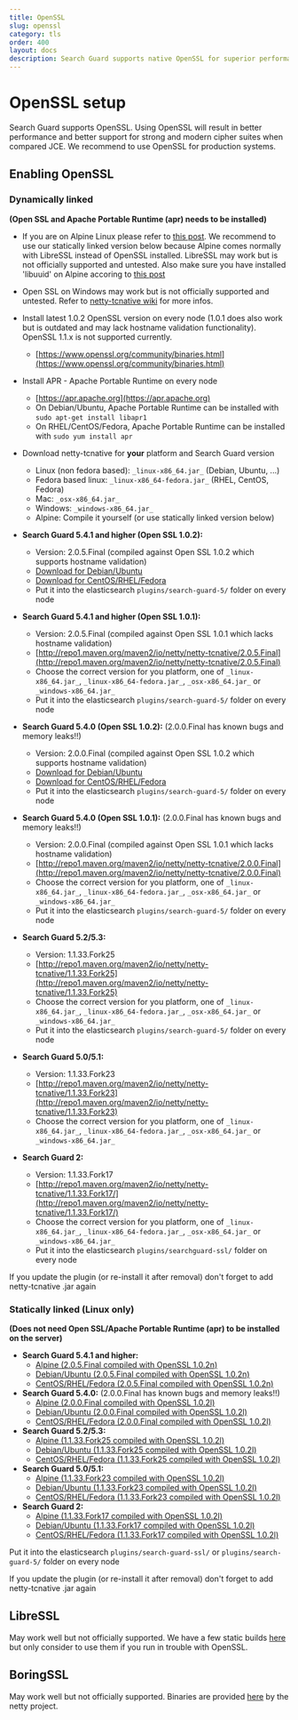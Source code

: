 ```yaml
---
title: OpenSSL
slug: openssl
category: tls
order: 400
layout: docs
description: Search Guard supports native OpenSSL for superior performance and most modern cipher suites for production systems.
---
```

<!---
Copyright 2017 floragunn GmbH
-->

# OpenSSL setup

Search Guard supports OpenSSL. Using OpenSSL will result in better performance and better support for strong and modern cipher suites when compared JCE. We recommend to use OpenSSL for production systems.

## Enabling OpenSSL

### Dynamically linked

**(Open SSL and Apache Portable Runtime (apr) needs to be installed)**

* If you are on Alpine Linux please refer to [this post](https://groups.google.com/forum/?utm_medium=email&utm_source=footer#!msg/search-guard/dLr4SYeDMOE/915APogFBQAJ). We recommend to use our statically linked version below because Alpine comes normally with LibreSSL instead of OpenSSL installed. LibreSSL may work but is not officially supported and untested. Also make sure you have installed 'libuuid' on Alpine accoring to [this post](https://groups.google.com/forum/#!msg/search-guard/dLr4SYeDMOE/Eai_oWmBBwAJ)

* Open SSL on Windows may work but is not officially supported and untested. Refer to [netty-tcnative wiki](http://netty.io/wiki/forked-tomcat-native.html) for more infos.

* Install latest 1.0.2 OpenSSL version on every node (1.0.1 does also work but is outdated and may lack hostname validation functionality). OpenSSL 1.1.x is not supported currently.
  * [https://www.openssl.org/community/binaries.html](https://www.openssl.org/community/binaries.html)
* Install APR - Apache Portable Runtime on every node
  * [https://apr.apache.org](https://apr.apache.org)
  * On Debian/Ubuntu, Apache Portable Runtime can be installed with `sudo apt-get install libapr1`
  * On RHEL/CentOS/Fedora, Apache Portable Runtime can be installed with `sudo yum install apr`
* Download netty-tcnative for **your** platform and Search Guard version
  * Linux (non fedora based): `_linux-x86_64.jar_` (Debian, Ubuntu, ...)
  * Fedora based linux: `_linux-x86_64-fedora.jar_` (RHEL, CentOS, Fedora)
  * Mac: `_osx-x86_64.jar_`
  * Windows: `_windows-x86_64.jar_`
  * Alpine: Compile it yourself (or use statically linked version below)

* **Search Guard 5.4.1 and higher (Open SSL 1.0.2):**  
  * Version: 2.0.5.Final (compiled against Open SSL 1.0.2 which supports hostname validation)
  * [Download for Debian/Ubuntu](https://bintray.com/floragunncom/netty-tcnative/download_file?file_path=netty-tcnative-openssl-1.0.2-dynamic-2.0.5.Final-non-fedora-linux-x86_64.jar)
  * [Download for CentOS/RHEL/Fedora](https://bintray.com/floragunncom/netty-tcnative/download_file?file_path=netty-tcnative-openssl-1.0.2-dynamic-2.0.5.Final-fedora-linux-x86_64.jar)
  * Put it into the elasticsearch `plugins/search-guard-5/` folder on every node

* **Search Guard 5.4.1 and higher (Open SSL 1.0.1):**
  * Version: 2.0.5.Final (compiled against Open SSL 1.0.1 which lacks hostname validation)
  * [http://repo1.maven.org/maven2/io/netty/netty-tcnative/2.0.5.Final](http://repo1.maven.org/maven2/io/netty/netty-tcnative/2.0.5.Final)
  * Choose the correct version for you platform, one of `_linux-x86_64.jar_`, `_linux-x86_64-fedora.jar_`, `_osx-x86_64.jar_` or `_windows-x86_64.jar_`
  * Put it into the elasticsearch `plugins/search-guard-5/` folder on every node

* **Search Guard 5.4.0 (Open SSL 1.0.2):** (2.0.0.Final has known bugs and memory leaks!!)  
  * Version: 2.0.0.Final (compiled against Open SSL 1.0.2 which supports hostname validation)
  * [Download for Debian/Ubuntu](https://bintray.com/floragunncom/netty-tcnative/download_file?file_path=netty-tcnative-openssl-1.0.2-dynamic-2.0.0.Final-non-fedora-linux-x86_64.jar)
  * [Download for CentOS/RHEL/Fedora](https://bintray.com/floragunncom/netty-tcnative/download_file?file_path=netty-tcnative-openssl-1.0.2-dynamic-2.0.0.Final-fedora-linux-x86_64.jar)
  * Put it into the elasticsearch `plugins/search-guard-5/` folder on every node

* **Search Guard 5.4.0 (Open SSL 1.0.1):** (2.0.0.Final has known bugs and memory leaks!!)  
  * Version: 2.0.0.Final (compiled against Open SSL 1.0.1 which lacks hostname validation)
  * [http://repo1.maven.org/maven2/io/netty/netty-tcnative/2.0.0.Final](http://repo1.maven.org/maven2/io/netty/netty-tcnative/2.0.0.Final)
  * Choose the correct version for you platform, one of `_linux-x86_64.jar_`, `_linux-x86_64-fedora.jar_`, `_osx-x86_64.jar_` or `_windows-x86_64.jar_`
  * Put it into the elasticsearch `plugins/search-guard-5/` folder on every node
* **Search Guard 5.2/5.3:**
  * Version: 1.1.33.Fork25
  * [http://repo1.maven.org/maven2/io/netty/netty-tcnative/1.1.33.Fork25](http://repo1.maven.org/maven2/io/netty/netty-tcnative/1.1.33.Fork25)
  * Choose the correct version for you platform, one of `_linux-x86_64.jar_`, `_linux-x86_64-fedora.jar_`, `_osx-x86_64.jar_` or `_windows-x86_64.jar_`
  * Put it into the elasticsearch `plugins/search-guard-5/` folder on every node
* **Search Guard 5.0/5.1:**
  * Version: 1.1.33.Fork23
  * [http://repo1.maven.org/maven2/io/netty/netty-tcnative/1.1.33.Fork23](http://repo1.maven.org/maven2/io/netty/netty-tcnative/1.1.33.Fork23)
  * Choose the correct version for you platform, one of `_linux-x86_64.jar_`, `_linux-x86_64-fedora.jar_`, `_osx-x86_64.jar_`
 or `_windows-x86_64.jar_`
* **Search Guard 2:**
  * Version: 1.1.33.Fork17
  * [http://repo1.maven.org/maven2/io/netty/netty-tcnative/1.1.33.Fork17/](http://repo1.maven.org/maven2/io/netty/netty-tcnative/1.1.33.Fork17/)
  * Choose the correct version for you platform, one of `_linux-x86_64.jar_`, `_linux-x86_64-fedora.jar_`, `_osx-x86_64.jar_`
 or `_windows-x86_64.jar_`
  * Put it into the elasticsearch `plugins/searchguard-ssl/` folder on every node

If you update the plugin (or re-install it after removal) don't forget to add netty-tcnative .jar again

### Statically linked (Linux only)

**(Does not need Open SSL/Apache Portable Runtime (apr) to be installed on the server)**

* **Search Guard 5.4.1 and higher:**
  * [Alpine (2.0.5.Final compiled with OpenSSL 1.0.2n)](https://bintray.com/floragunncom/netty-tcnative/download_file?file_path=netty-tcnative-openssl-1.0.2n-static-2.0.5.Final-alpine-linux-x86_64.jar)
  * [Debian/Ubuntu (2.0.5.Final compiled with OpenSSL 1.0.2n)](https://bintray.com/floragunncom/netty-tcnative/download_file?file_path=netty-tcnative-openssl-1.0.2n-static-2.0.5.Final-non-fedora-linux-x86_64.jar)
  * [CentOS/RHEL/Fedora (2.0.5.Final compiled with OpenSSL 1.0.2n)](https://bintray.com/floragunncom/netty-tcnative/download_file?file_path=netty-tcnative-openssl-1.0.2n-static-2.0.5.Final-fedora-linux-x86_64.jar)
* **Search Guard 5.4.0:** (2.0.0.Final has known bugs and memory leaks!!)
  * [Alpine (2.0.0.Final compiled with OpenSSL 1.0.2l)](https://bintray.com/floragunncom/netty-tcnative/download_file?file_path=netty-tcnative-openssl-1.0.2l-static-2.0.0.Final-alpine-linux-x86_64.jar)
  * [Debian/Ubuntu (2.0.0.Final compiled with OpenSSL 1.0.2l)](https://bintray.com/floragunncom/netty-tcnative/download_file?file_path=netty-tcnative-openssl-1.0.2l-static-2.0.0.Final-non-fedora-linux-x86_64.jar)
  * [CentOS/RHEL/Fedora (2.0.0.Final compiled with OpenSSL 1.0.2l)](https://bintray.com/floragunncom/netty-tcnative/download_file?file_path=netty-tcnative-openssl-1.0.2l-static-2.0.0.Final-fedora-linux-x86_64.jar)
* **Search Guard 5.2/5.3:**
  * [Alpine (1.1.33.Fork25 compiled with OpenSSL 1.0.2l)](https://bintray.com/floragunncom/netty-tcnative/download_file?file_path=netty-tcnative-openssl-1.0.2l-static-1.1.33.Fork25-alpine-linux-x86_64.jar)
  * [Debian/Ubuntu (1.1.33.Fork25 compiled with OpenSSL 1.0.2l)](https://bintray.com/floragunncom/netty-tcnative/download_file?file_path=netty-tcnative-openssl-1.0.2l-static-1.1.33.Fork25-non-fedora-linux-x86_64.jar)
  * [CentOS/RHEL/Fedora (1.1.33.Fork25 compiled with OpenSSL 1.0.2l)](https://bintray.com/floragunncom/netty-tcnative/download_file?file_path=netty-tcnative-openssl-1.0.2l-static-1.1.33.Fork25-fedora-linux-x86_64.jar)
* **Search Guard 5.0/5.1:**
  * [Alpine (1.1.33.Fork23 compiled with OpenSSL 1.0.2l)](https://bintray.com/floragunncom/netty-tcnative/download_file?file_path=netty-tcnative-openssl-1.0.2l-static-1.1.33.Fork23-alpine-linux-x86_64.jar)
  * [Debian/Ubuntu (1.1.33.Fork23 compiled with OpenSSL 1.0.2l)](https://bintray.com/floragunncom/netty-tcnative/download_file?file_path=netty-tcnative-openssl-1.0.2l-static-1.1.33.Fork23-non-fedora-linux-x86_64.jar)
  * [CentOS/RHEL/Fedora (1.1.33.Fork23 compiled with OpenSSL 1.0.2l)](https://bintray.com/floragunncom/netty-tcnative/download_file?file_path=netty-tcnative-openssl-1.0.2l-static-1.1.33.Fork23-fedora-linux-x86_64.jar)
* **Search Guard 2:**
  * [Alpine (1.1.33.Fork17 compiled with OpenSSL 1.0.2l)](https://bintray.com/floragunncom/netty-tcnative/download_file?file_path=netty-tcnative-openssl-1.0.2l-static-1.1.33.Fork17-alpine-linux-x86_64.jar)
  * [Debian/Ubuntu (1.1.33.Fork17 compiled with OpenSSL 1.0.2l)](https://bintray.com/floragunncom/netty-tcnative/download_file?file_path=netty-tcnative-openssl-1.0.2l-static-1.1.33.Fork17-non-fedora-linux-x86_64.jar)
  * [CentOS/RHEL/Fedora (1.1.33.Fork17 compiled with OpenSSL 1.0.2l)](https://bintray.com/floragunncom/netty-tcnative/download_file?file_path=netty-tcnative-openssl-1.0.2l-static-1.1.33.Fork17-fedora-linux-x86_64.jar)


Put it into the elasticsearch `plugins/search-guard-ssl/` or `plugins/search-guard-5/` folder on every node

If you update the plugin (or re-install it after removal) don't forget to add netty-tcnative .jar again

## LibreSSL

May work well but not officially supported. We have a few static builds [here](https://dl.bintray.com/floragunncom/netty-tcnative/) but only consider to use them if you run in trouble with OpenSSL.

## BoringSSL

May work well but not officially supported. Binaries are provided [here](http://search.maven.org/#search%7Cga%7C1%7Ca%3A%22netty-tcnative-boringssl-static%22) by the netty project. 
